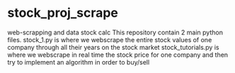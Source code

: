 # stock_proj_scrape
web-scrapping and data stock calc
This repository contain 2 main python files.
stock_1.py  is where we webscrape the entire stock values of one company through all their years on the stock market
stock_tutorials.py is where we webscrape in real time the stock price for one company and then try to implement an algorithm in order to buy/sell
